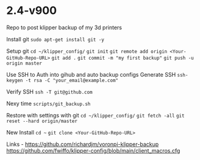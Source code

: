 # 2.4-v900
Repo to post klipper backup of my 3d printers


Install git
`sudo apt-get install git -y`

Setup git
`cd ~/klipper_config/`
`git init`
`git remote add origin <Your-GitHub-Repo-URL>`
`git add .`
`git commit -m "my first backup"`
`git push -u origin master`

Use SSH to Auth into gihub and auto backup configs 
Generate SSH
`ssh-keygen -t rsa -C "your_email@example.com"`

Verify SSH
`ssh -T git@github.com`

Nexy time
`scripts/git_backup.sh`

Restore with settings with git
`cd ~/klipper_config/`
`git fetch -all`
`git reset --hard origin/master`

New Install
`cd ~`
`git clone <Your-GitHub-Repo-URL>`


Links - 
https://github.com/richardjm/voronpi-klipper-backup
https://github.com/fwiffo/klipper-config/blob/main/client_macros.cfg
